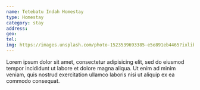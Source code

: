 ```yaml
---
name: Tetebatu Indah Homestay
type: Homestay
category: stay
address: 
geo: 
tel: 
img: https://images.unsplash.com/photo-1523539693385-e5e891eb4465?ixlib=rb-1.2.1&ixid=eyJhcHBfaWQiOjEyMDd9&auto=format&fit=crop&w=670&q=80
---
```

Lorem ipsum dolor sit amet, consectetur adipisicing elit, sed do eiusmod
tempor incididunt ut labore et dolore magna aliqua. Ut enim ad minim veniam,
quis nostrud exercitation ullamco laboris nisi ut aliquip ex ea commodo
consequat.